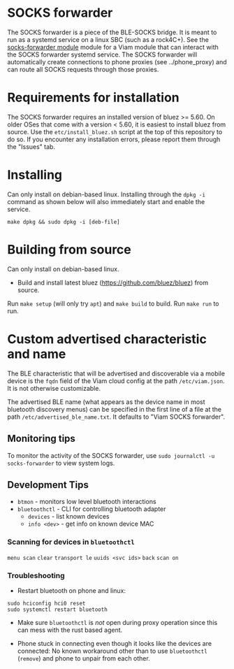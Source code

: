 # SOCKS forwarder

The SOCKS forwarder is a piece of the BLE-SOCKS bridge. It is meant to run as a
systemd service on a linux SBC (such as a rock4C+). See the [socks-forwarder
module](https://app.viam.com/module/viam/socks-forwarder) module for a Viam
module that can interact with the SOCKS forwarder systemd service. The SOCKS
forwarder will automatically create connections to phone proxies (see
../phone_proxy) and can route all SOCKS requests through those proxies. 

# Requirements for installation

The SOCKS forwarder requires an installed version of bluez >= 5.60. On older OSes that
come with a version < 5.60, it is easiest to install bluez from source. Use the
`etc/install_bluez.sh` script at the top of this repository to do so. If you encounter any
installation errors, please report them through the "Issues" tab.

# Installing

Can only install on debian-based linux. Installing through the `dpkg -i` command as shown
below will also immediately start and enable the service.

`make dpkg && sudo dpkg -i [deb-file]`

# Building from source

Can only install on debian-based linux.

* Build and install latest bluez (https://github.com/bluez/bluez) from source.

Run `make setup` (will only try `apt`) and `make build` to build. Run `make
run` to run.

# Custom advertised characteristic and name

The BLE characteristic that will be advertised and discoverable via a mobile
device is the `fqdn` field of the Viam cloud config at the path
`/etc/viam.json`. It is not otherwise customizable.

The advertised BLE name (what appears as the device name in most bluetooth
discovery menus) can be specified in the first line of a file at the path
`/etc/advertised_ble_name.txt`. It defaults to "Viam SOCKS forwarder".

## Monitoring tips

To monitor the activity of the SOCKS forwarder, use `sudo journalctl -u socks-forwarder`
to view system logs.

## Development Tips

- `btmon` - monitors low level bluetooth interactions
- `bluetoothctl` - CLI for controlling bluetooth adapter
	- `devices` - list known devices
	- `info <dev>` - get info on known device MAC

### Scanning for devices in `bluetoothctl`
`menu scan`
`clear`
`transport le`
`uuids <svc ids>`
`back`
`scan on`

### Troubleshooting

* Restart bluetooth on phone and linux:
```
sudo hciconfig hci0 reset
sudo systemctl restart bluetooth
```

* Make sure `bluetoothctl` is _not_ open during proxy operation since this can
  mess with the rust based agent.

* Phone stuck in connecting even though it looks like the devices are
  connected: No known workaround other than to use `bluetoothctl` (`remove`)
  and phone to unpair from each other.
